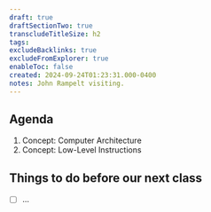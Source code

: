 ```yaml
---
draft: true
draftSectionTwo: true
transcludeTitleSize: h2
tags:
excludeBacklinks: true
excludeFromExplorer: true
enableToc: false
created: 2024-09-24T01:23:31.000-0400
notes: John Rampelt visiting.
---
```

## Agenda
1. Concept: Computer Architecture
2. Concept: Low-Level Instructions

## Things to do before our next class

- [ ] ...
